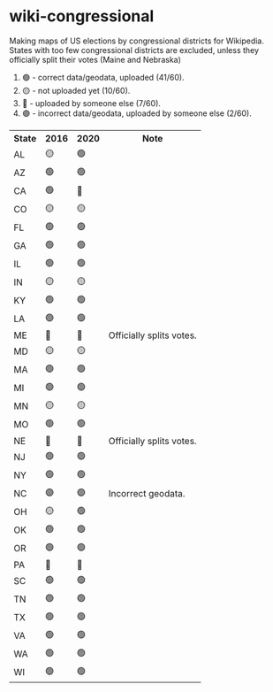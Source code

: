 # wiki-congressional
Making maps of US elections by congressional districts for Wikipedia. States with too few congressional districts are excluded, unless they officially split their votes (Maine and Nebraska)

1. 🟢 - correct data/geodata, uploaded (41/60).
2. 🟡 - not uploaded yet (10/60).
3. 🔵 - uploaded by someone else (7/60).
4. 🟣 - incorrect data/geodata, uploaded by someone else (2/60).

<!-- -->

<table>
  <tr>
      <th>State</th>
      <th>2016</th>
      <th>2020</th>
      <th>Note</th>
  </tr>
  <tr>
        <td>AL</td>
        <td>🟡</td>
        <td>🟢</td>
        <td></td>
  </tr>
  <tr>
        <td>AZ</td>
        <td>🟢</td>
        <td>🟢</td>
        <td></td>    
  </tr>
  <tr>
        <td>CA</td>
        <td>🟢</td>
        <td>🔵</td>
        <td></td>    
  </tr>
  <tr>
        <td>CO</td>
        <td>🟡</td>
        <td>🟡</td>
        <td></td>        
  </tr>
  <tr>
        <td>FL</td>
        <td>🟢</td>
        <td>🟢</td>
        <td></td>      
  </tr>
  <tr>
        <td>GA</td>
        <td>🟢</td>
        <td>🟢</td>
        <td></td>     
  </tr>
  <tr>
        <td>IL</td>
        <td>🟢</td>
        <td>🟢</td>
        <td></td>     
  </tr>
  <tr>
        <td>IN</td>
        <td>🟡</td>
        <td>🟡</td>
        <td></td>     
  </tr>
  <tr>
        <td>KY</td>
        <td>🟢</td>
        <td>🟢</td>
        <td></td>     
  </tr>
  <tr>
        <td>LA</td>
        <td>🟢</td>
        <td>🟢</td>
        <td></td>      
  </tr>
  <tr>
        <td>ME</td>
        <td>🔵</td>
        <td>🔵</td>
        <td>Officially splits votes.</td>      
  </tr>
  <tr>
        <td>MD</td>
        <td>🟡</td>
        <td>🟡</td>
        <td></td>  
  </tr>
  <tr>
        <td>MA</td>
        <td>🟢</td>
        <td>🟢</td>
        <td></td>  
  </tr>
  <tr>
        <td>MI</td>
        <td>🟢</td>
        <td>🟢</td>
        <td></td> 
  </tr>
  <tr>
        <td>MN</td>
        <td>🟡</td>
        <td>🟡</td>
        <td></td> 
  </tr>
  <tr>
        <td>MO</td>
        <td>🟢</td>
        <td>🟢</td>
        <td></td> 
  </tr>
  <tr>
        <td>NE</td>
        <td>🔵</td>
        <td>🔵</td>
        <td>Officially splits votes.</td> 
  </tr>
  <tr>
        <td>NJ</td>
        <td>🟢</td>
        <td>🟢</td>
        <td></td> 
  </tr>
  <tr>
        <td>NY</td>
        <td>🟢</td>
        <td>🟢</td>
        <td></td> 
  </tr>
  <tr>
        <td>NC</td>
        <td>🟣</td>
        <td>🟣</td>
        <td>Incorrect geodata.</td> 
  </tr>
  <tr>
        <td>OH</td>
        <td>🟡</td>
        <td>🟢</td>
        <td></td> 
  </tr>
  <tr>
        <td>OK</td>
        <td>🟢</td>
        <td>🟢</td>
        <td></td> 
  </tr>
  <tr>
        <td>OR</td>
        <td>🟢</td>
        <td>🟢</td>
        <td></td> 
  </tr>
  <tr>
        <td>PA</td>
        <td>🔵</td>
        <td>🔵</td>
        <td></td> 
  </tr>
  <tr>
        <td>SC</td>
        <td>🟢</td>
        <td>🟢</td>
        <td></td> 
  </tr>
  <tr>
        <td>TN</td>
        <td>🟢</td>
        <td>🟢</td>
        <td></td> 
  </tr>
  <tr>
        <td>TX</td>
        <td>🟢</td>
        <td>🟢</td>
        <td></td> 
  </tr>
  <tr>
        <td>VA</td>
        <td>🟢</td>
        <td>🟢</td>
        <td></td> 
  </tr>
  <tr>
        <td>WA</td>
        <td>🟢</td>
        <td>🟢</td>
        <td></td> 
  </tr>
  <tr>
        <td>WI</td>
        <td>🟢</td>
        <td>🟢</td>
        <td></td> 
  </tr>
</table>
